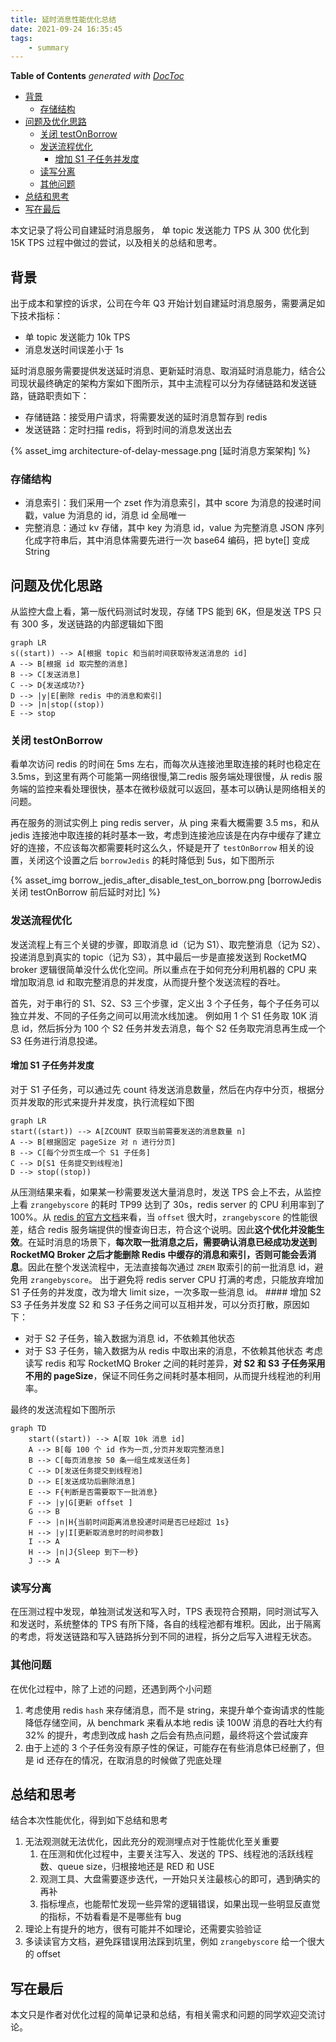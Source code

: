 ```yaml
---
title: 延时消息性能优化总结
date: 2021-09-24 16:35:45
tags:
    - summary
---
```


<!-- START doctoc generated TOC please keep comment here to allow auto update -->
<!-- DON'T EDIT THIS SECTION, INSTEAD RE-RUN doctoc TO UPDATE -->
**Table of Contents**  *generated with [DocToc](https://github.com/thlorenz/doctoc)*

- [背景](#%E8%83%8C%E6%99%AF)
  - [存储结构](#%E5%AD%98%E5%82%A8%E7%BB%93%E6%9E%84)
- [问题及优化思路](#%E9%97%AE%E9%A2%98%E5%8F%8A%E4%BC%98%E5%8C%96%E6%80%9D%E8%B7%AF)
  - [关闭 testOnBorrow](#%E5%85%B3%E9%97%AD-testonborrow)
  - [发送流程优化](#%E5%8F%91%E9%80%81%E6%B5%81%E7%A8%8B%E4%BC%98%E5%8C%96)
    - [增加 S1 子任务并发度](#%E5%A2%9E%E5%8A%A0-s1-%E5%AD%90%E4%BB%BB%E5%8A%A1%E5%B9%B6%E5%8F%91%E5%BA%A6)
  - [读写分离](#%E8%AF%BB%E5%86%99%E5%88%86%E7%A6%BB)
  - [其他问题](#%E5%85%B6%E4%BB%96%E9%97%AE%E9%A2%98)
- [总结和思考](#%E6%80%BB%E7%BB%93%E5%92%8C%E6%80%9D%E8%80%83)
- [写在最后](#%E5%86%99%E5%9C%A8%E6%9C%80%E5%90%8E)


本文记录了将公司自建延时消息服务， 单 topic 发送能力 TPS 从 300 优化到 15K TPS 过程中做过的尝试，以及相关的总结和思考。

## 背景
出于成本和掌控的诉求，公司在今年 Q3 开始计划自建延时消息服务，需要满足如下技术指标：
- 单 topic 发送能力 10k TPS
- 消息发送时间误差小于 1s

延时消息服务需要提供发送延时消息、更新延时消息、取消延时消息能力，结合公司现状最终确定的架构方案如下图所示，其中主流程可以分为存储链路和发送链路，链路职责如下：
- 存储链路：接受用户请求，将需要发送的延时消息暂存到 redis
- 发送链路：定时扫描 redis，将到时间的消息发送出去

{% asset_img architecture-of-delay-message.png [延时消息方案架构] %}

### 存储结构
- 消息索引：我们采用一个 zset 作为消息索引，其中 score 为消息的投递时间戳，value 为消息的 id，消息 id 全局唯一
- 完整消息：通过 kv 存储，其中 key 为消息 id，value 为完整消息 JSON 序列化成字符串后，其中消息体需要先进行一次 base64 编码，把 byte[] 变成 String

## 问题及优化思路
从监控大盘上看，第一版代码测试时发现，存储 TPS 能到 6K，但是发送 TPS 只有 300 多，发送链路的内部逻辑如下图
```mermaid
graph LR
s((start)) --> A[根据 topic 和当前时间获取待发送消息的 id]
A --> B[根据 id 取完整的消息]
B --> C[发送消息]
C --> D{发送成功?}
D --> |y|E[删除 redis 中的消息和索引]
D --> |n|stop((stop))
E --> stop
```

### 关闭 testOnBorrow
看单次访问 redis 的时间在 5ms 左右，而每次从连接池里取连接的耗时也稳定在 3.5ms，到这里有两个可能第一网络很慢,第二redis 服务端处理很慢，从 redis 服务端的监控来看处理很快，基本在微秒级就可以返回，基本可以确认是网络相关的问题。

再在服务的测试实例上 ping redis server，从 ping 来看大概需要 3.5 ms，和从 jedis 连接池中取连接的耗时基本一致，考虑到连接池应该是在内存中缓存了建立好的连接，不应该每次都需要耗时这么久，怀疑是开了 `testOnBorrow` 相关的设置，关闭这个设置之后 `borrowJedis` 的耗时降低到 5us，如下图所示

{% asset_img borrow_jedis_after_disable_test_on_borrow.png [borrowJedis 关闭 testOnBorrow 前后延时对比] %}

### 发送流程优化
发送流程上有三个关键的步骤，即取消息 id（记为 S1）、取完整消息（记为 S2）、投递消息到真实的 topic（记为 S3），其中最后一步是直接发送到 RocketMQ broker 逻辑很简单没什么优化空间。所以重点在于如何充分利用机器的 CPU 来增加取消息 id 和取完整消息的并发度，从而提升整个发送流程的吞吐。

首先，对于串行的 S1、S2、S3 三个步骤，定义出 3 个子任务，每个子任务可以独立并发、不同的子任务之间可以用流水线加速。 例如用 1 个 S1 任务取 10K 消息 id，然后拆分为 100 个  S2 任务并发去消息，每个 S2 任务取完消息再生成一个 S3 任务进行消息投递。

#### 增加 S1 子任务并发度
对于 S1 子任务，可以通过先 count 待发送消息数量，然后在内存中分页，根据分页并发取的形式来提升并发度，执行流程如下图
```mermaid
graph LR
start((start)) --> A[ZCOUNT 获取当前需要发送的消息数量 n]
A --> B[根据固定 pageSize 对 n 进行分页]
B --> C[每个分页生成一个 S1 子任务]
C --> D[S1 任务提交到线程池]
D --> stop((stop))
```
从压测结果来看，如果某一秒需要发送大量消息时，发送 TPS 会上不去，从监控上看 `zrangebyscore` 的耗时 TP99 达到了 30s，redis server 的 CPU 利用率到了 100%。从 [redis 的官方文档](https://redis.io/commands/zrangebyscore)来看，当 `offset` 很大时，`zrangebyscore` 的性能很差，结合 redis 服务端提供的慢查询日志，符合这个说明。因此**这个优化并没能生效**。在延时消息的场景下，**每次取一批消息之后，需要确认消息已经成功发送到 RocketMQ Broker 之后才能删除 Redis 中缓存的消息和索引，否则可能会丢消息**。因此在整个发送流程中，无法直接每次通过 `ZREM` 取索引的前一批消息 id，避免用 `zrangebyscore`。
出于避免将 redis server CPU 打满的考虑，只能放弃增加 S1 子任务的并发度，改为增大 limit size，一次多取一些消息 id。 #### 增加 S2 S3 子任务并发度
S2 和 S3 子任务之间可以互相并发，可以分页打散，原因如下：
 - 对于 S2 子任务，输入数据为消息 id，不依赖其他状态
 - 对于 S3 子任务，输入数据为从 redis 中取出来的消息，不依赖其他状态
考虑读写 redis 和写 RocketMQ Broker 之间的耗时差异，**对 S2 和 S3 子任务采用不用的 pageSize**，保证不同任务之间耗时基本相同，从而提升线程池的利用率。

最终的发送流程如下图所示
```mermaid
graph TD
    start((start)) --> A[取 10k 消息 id]
    A --> B[每 100 个 id 作为一页,分页并发取完整消息]
    B --> C[每页消息按 50 条一组生成发送任务]
    C --> D[发送任务提交到线程池]
    D --> E[发送成功后删除消息]
    E --> F{判断是否需要取下一批消息}
    F --> |y|G[更新 offset ]
    G --> B
    F --> |n|H{当前时间距离消息投递时间是否已经超过 1s}
    H --> |y|I[更新取消息时的时间参数]
    I --> A
    H --> |n|J{Sleep 到下一秒}
    J --> A
```

### 读写分离
在压测过程中发现，单独测试发送和写入时，TPS 表现符合预期，同时测试写入和发送时，系统整体的 TPS 有所下降，各自的线程池都有堆积。因此，出于隔离的考虑，将发送链路和写入链路拆分到不同的进程，拆分之后写入进程无状态。

### 其他问题
 在优化过程中，除了上述的问题，还遇到两个小问题
1. 考虑使用  redis `hash` 来存储消息，而不是 string，来提升单个查询请求的性能降低存储空间，从 benchmark 来看从本地 redis 读 100W 消息的吞吐大约有 32% 的提升，考虑到改成 hash 之后会有热点问题，最终将这个尝试废弃
2.  由于上述的 3 个子任务没有原子性的保证，可能存在有些消息体已经删了，但是 id 还存在的情况，在取消息的时候做了兜底处理

## 总结和思考
结合本次性能优化，得到如下总结和思考
1. 无法观测就无法优化，因此充分的观测埋点对于性能优化至关重要
    1. 在压测和优化过程中，主要关注写入、发送的 TPS、线程池的活跃线程数、queue size，归根接地还是 RED 和 USE
    2. 观测工具、大盘需要逐步迭代，一开始只关注最核心的即可，遇到确实的再补
    3. 指标埋点，也能帮忙发现一些异常的逻辑错误，如果出现一些明显反直觉的指标，不妨看看是不是哪些有 bug
2. 理论上有提升的地方，很有可能并不如理论，还需要实验验证
3. 多读读官方文档，避免踩错误用法踩到坑里，例如 `zrangebyscore` 给一个很大的 offset

## 写在最后
本文只是作者对优化过程的简单记录和总结，有相关需求和问题的同学欢迎交流讨论。
